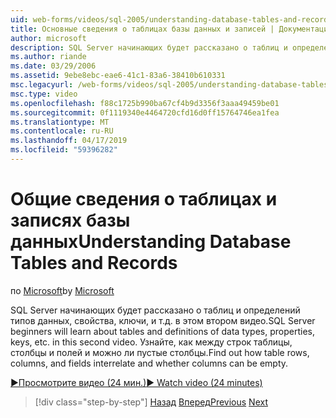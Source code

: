 ```yaml
---
uid: web-forms/videos/sql-2005/understanding-database-tables-and-records
title: Основные сведения о таблицах базы данных и записей | Документация Майкрософт
author: microsoft
description: SQL Server начинающих будет рассказано о таблиц и определений типов данных, свойства, ключи, и т.д. в этом втором видео. Узнайте, как строки таблицы, столбцы,...
ms.author: riande
ms.date: 03/29/2006
ms.assetid: 9ebe8ebc-eae6-41c1-83a6-38410b610331
msc.legacyurl: /web-forms/videos/sql-2005/understanding-database-tables-and-records
msc.type: video
ms.openlocfilehash: f88c1725b990ba67cf4b9d3356f3aaa49459be01
ms.sourcegitcommit: 0f1119340e4464720cfd16d0ff15764746ea1fea
ms.translationtype: MT
ms.contentlocale: ru-RU
ms.lasthandoff: 04/17/2019
ms.locfileid: "59396282"
---
```

# <a name="understanding-database-tables-and-records"></a><span data-ttu-id="aeca8-104">Общие сведения о таблицах и записях базы данных</span><span class="sxs-lookup"><span data-stu-id="aeca8-104">Understanding Database Tables and Records</span></span>

<span data-ttu-id="aeca8-105">по [Microsoft](https://github.com/microsoft)</span><span class="sxs-lookup"><span data-stu-id="aeca8-105">by [Microsoft](https://github.com/microsoft)</span></span>

<span data-ttu-id="aeca8-106">SQL Server начинающих будет рассказано о таблиц и определений типов данных, свойства, ключи, и т.д. в этом втором видео.</span><span class="sxs-lookup"><span data-stu-id="aeca8-106">SQL Server beginners will learn about tables and definitions of data types, properties, keys, etc. in this second video.</span></span> <span data-ttu-id="aeca8-107">Узнайте, как между строк таблицы, столбцы и полей и можно ли пустые столбцы.</span><span class="sxs-lookup"><span data-stu-id="aeca8-107">Find out how table rows, columns, and fields interrelate and whether columns can be empty.</span></span>

[<span data-ttu-id="aeca8-108">&#9654;Просмотрите видео (24 мин.)</span><span class="sxs-lookup"><span data-stu-id="aeca8-108">&#9654; Watch video (24 minutes)</span></span>](https://channel9.msdn.com/Blogs/ASP-NET-Site-Videos/understanding-database-tables-and-records)

> [!div class="step-by-step"]
> <span data-ttu-id="aeca8-109">[Назад](what-is-a-database.md)
> [Вперед](more-about-column-data-types-and-other-properties.md)</span><span class="sxs-lookup"><span data-stu-id="aeca8-109">[Previous](what-is-a-database.md)
[Next](more-about-column-data-types-and-other-properties.md)</span></span>
